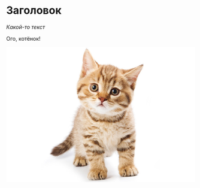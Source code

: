 # Заголовок

*Какой-то текст*

Ого, котёнок! 

![ginger](https://github.com/Dmitriy-Mur/test/blob/main/ginger.jpg)

